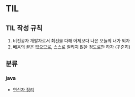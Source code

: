 # TIL
## TIL 작성 규칙
1. 비전공자 개발자로서 최선을 다해 어제보다 나은 오늘의 내가 되자
2. 배움의 끝은 없으므로, 스스로 질리지 않을 정도로만 하자 (꾸준히)

## 분류
### java

* [연산자 정리](./Java/Operator.md)
